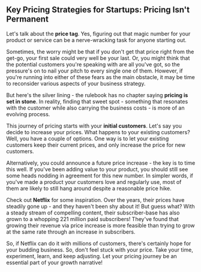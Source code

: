 ## Key Pricing Strategies for Startups: Pricing Isn't Permanent

Let's talk about the **price tag**. Yes, figuring out that magic number for your product or service can be a nerve-wracking task for anyone starting out. 

Sometimes, the worry might be that if you don't get that price right from the get-go, your first sale could very well be your last. Or, you might think that the potential customers you're speaking with are all you've got, so the pressure's on to nail your pitch to every single one of them. However, if you're running into either of these fears as the main obstacle, it may be time to reconsider various aspects of your business strategy. 

But here's the silver lining - the rulebook has no chapter saying **pricing is set in stone**. In reality, finding that sweet spot - something that resonates with the customer while also carrying the business costs - is more of an evolving process. 

This journey of pricing starts with your **initial customers**. Let's say you decide to increase your prices. What happens to your existing customers? Well, you have a couple of options. One way is to let your existing customers keep their current prices, and only increase the price for new customers. 

Alternatively, you could announce a future price increase - the key is to time this well. If you've been adding value to your product, you should still see some heads nodding in agreement for this new number. In simpler words, if you've made a product your customers love and regularly use, most of them are likely to still hang around despite a reasonable price hike. 

Check out **Netflix** for some inspiration. Over the years, their prices have steadily gone up - and they haven't been shy about it! But guess what? With a steady stream of compelling content, their subscriber-base has also grown to a whopping 221 million paid subscribers! They've found that growing their revenue via price increase is more feasible than trying to grow at the same rate through an increase in subscribers. 

So, if Netflix can do it with millions of customers, there's certainly hope for your budding business. So, don't feel stuck with your price. Take your time, experiment, learn, and keep adjusting. Let your pricing journey be an essential part of your growth narrative!
